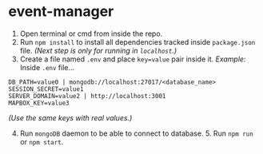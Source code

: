 # event-manager

1. Open terminal or cmd from inside the repo.
2. Run `npm install` to install all dependencies tracked inside `package.json` file.
   _(Next step is only for running in `localhost`.)_
3. Create a file named `.env` and place `key=value` pair inside it.
   _Example:_
   Inside `.env` file...

```
DB_PATH=value0 | mongodb://localhost:27017/<database_name>
SESSION_SECRET=value1
SERVER_DOMAIN=value2 | http://localhost:3001
MAPBOX_KEY=value3
```

_(Use the same keys with real values.)_

4. Run `mongoDB` daemon to be able to connect to database. 5. Run `npm run` or `npm start`.
